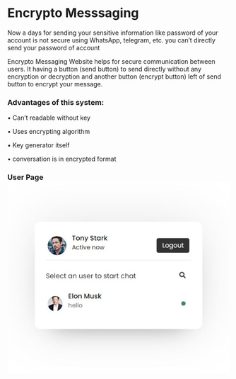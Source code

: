 
# Encrypto Messsaging

Now a days for sending your sensitive information like password 
of your account is not secure using WhatsApp, telegram, etc. you 
can’t directly send your password of account

Encrypto Messaging Website helps for secure communication 
between users. It having a button (send button) to send directly 
without any encryption or decryption and another button 
(encrypt button) left of send button to encrypt your message.

### Advantages of this system:

• Can’t readable without key 

• Uses encrypting algorithm 

• Key generator itself 

• conversation is in encrypted format


### User Page ![Logo](https://github.com/An1k4et/Chatting_Site/blob/main/capture.JPG?raw=true)






